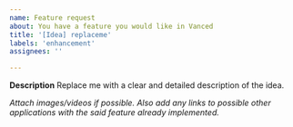```yaml
---
name: Feature request
about: You have a feature you would like in Vanced
title: '[Idea] replaceme'
labels: 'enhancement'
assignees: ''

---
```


**Description**
Replace me with a clear and detailed description of the idea.


_Attach images/videos if possible. Also add any links to possible other applications with the said feature already implemented._
